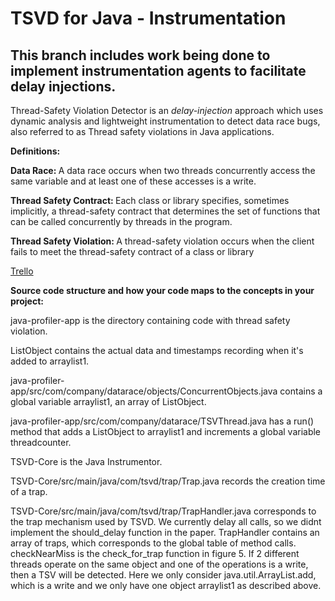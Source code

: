 # TSVD for Java - Instrumentation

## This branch includes work being done to implement instrumentation agents to facilitate delay injections.

Thread-Safety Violation Detector is an <i>delay-injection</i> approach which uses dynamic analysis and lightweight instrumentation to detect data race bugs, also referred to as Thread safety violations in Java applications.

<b>Definitions: </b>

<b>Data Race: </b> A data race occurs when two threads concurrently access the same variable and at least one of these accesses is a write.

<b>Thread Safety Contract: </b> Each class or library specifies, sometimes implicitly, a thread-safety contract that determines the set of functions that can be called concurrently by threads in the program.

<b>Thread Safety Violation: </b> A thread-safety violation occurs when the client fails to meet the thread-safety contract of a class or library



[Trello](https://trello.com/b/UcUVXC8C/ecs251-synapse)

<b>Source code structure and how your code maps to the concepts in your project: </b>

java-profiler-app is the directory containing code with thread safety violation. 

ListObject contains the actual data and timestamps recording when it's added to arraylist1.

java-profiler-app/src/com/company/datarace/objects/ConcurrentObjects.java contains a global variable arraylist1, an array of ListObject.

java-profiler-app/src/com/company/datarace/TSVThread.java has a run() method that adds a ListObject to arraylist1 and increments a global variable threadcounter.

TSVD-Core is the Java Instrumentor.

TSVD-Core/src/main/java/com/tsvd/trap/Trap.java records the creation time of a trap.

TSVD-Core/src/main/java/com/tsvd/trap/TrapHandler.java corresponds to the trap mechanism used by TSVD. We currently delay all calls, so we didnt implement the should_delay function in the paper. TrapHandler contains an array of traps, which corresponds to the global table of method calls. checkNearMiss is the check_for_trap function in figure 5. If 2 different threads operate on the same object and one of the operations is a write, then a TSV will be detected. Here we only consider java.util.ArrayList.add, which is a write and we only have one object arraylist1 as described above. 

